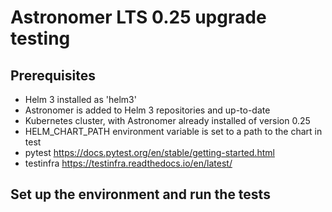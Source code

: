 # Astronomer LTS 0.25 upgrade testing

## Prerequisites

- Helm 3 installed as 'helm3'
- Astronomer is added to Helm 3 repositories and up-to-date
- Kubernetes cluster, with Astronomer already installed of version 0.25
- HELM_CHART_PATH environment variable is set to a path to the chart in test
- pytest https://docs.pytest.org/en/stable/getting-started.html
- testinfra https://testinfra.readthedocs.io/en/latest/

## Set up the environment and run the tests
